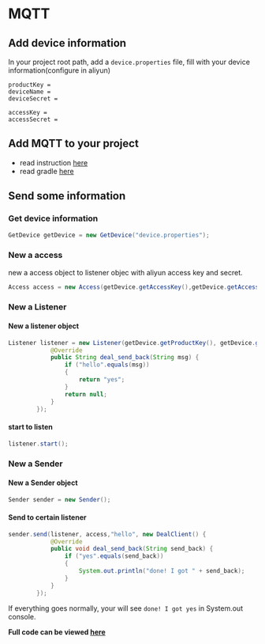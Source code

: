 # MQTT
## Add device information
In your project root path, add a `device.properties` file, fill with your device information(configure in aliyun)

```properties
productKey =
deviceName =
deviceSecret =

accessKey =
accessSecret =
```
## Add MQTT to your project
- read instruction [here](https://github.com/WangTingZheng/MQTT/packages/233895)
- read gradle [here](https://help.github.com/articles/configuring-gradle-for-use-with-github-package-registry/)

## Send some information
### Get device information

```java
GetDevice getDevice = new GetDevice("device.properties");
```
### New a access
new a access object to listener objec with aliyun access key and secret.
```java
Access access = new Access(getDevice.getAccessKey(),getDevice.getAccessSecret());
```
### New a Listener

#### New a listener object
```java
Listener listener = new Listener(getDevice.getProductKey(), getDevice.getDeviceName(), getDevice.getDeviceSecret(), new DealServer() {
            @Override
            public String deal_send_back(String msg) {
                if ("hello".equals(msg))
                {
                    return "yes";
                }
                return null;
            }
        });
```

#### start to listen

```java
listener.start();
```

### New a Sender

#### New a Sender object
```java
Sender sender = new Sender();
```
#### Send to certain listener

```java
sender.send(listener, access,"hello", new DealClient() {
            @Override
            public void deal_send_back(String send_back) {
                if ("yes".equals(send_back))
                {
                    System.out.println("done! I got " + send_back);
                }
            }
        });
```
If everything goes normally, your will see `done! I got yes` in System.out console.

**Full code can be viewed [here](https://github.com/WangTingZheng/MQTT/blob/master/src/main/java/com/wangtingzheng/mqtt/App.java)**
